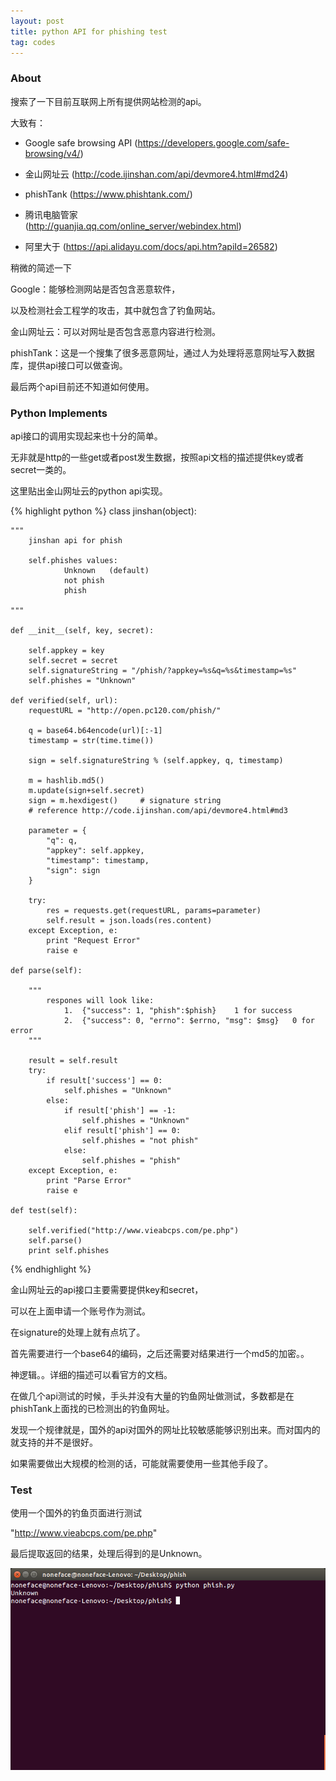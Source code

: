 ```yaml
---
layout: post
title: python API for phishing test
tag: codes
---
```


### About

搜索了一下目前互联网上所有提供网站检测的api。

大致有：

- Google  safe browsing API
(https://developers.google.com/safe-browsing/v4/)

- 金山网址云
(http://code.ijinshan.com/api/devmore4.html#md24)

- phishTank
(https://www.phishtank.com/)

- 腾讯电脑管家  
(http://guanjia.qq.com/online_server/webindex.html)

- 阿里大于
(https://api.alidayu.com/docs/api.htm?apiId=26582)

稍微的简述一下

Google：能够检测网站是否包含恶意软件，

以及检测社会工程学的攻击，其中就包含了钓鱼网站。

金山网址云：可以对网址是否包含恶意内容进行检测。

phishTank：这是一个搜集了很多恶意网址，通过人为处理将恶意网址写入数据库，提供api接口可以做查询。

最后两个api目前还不知道如何使用。

### Python Implements

api接口的调用实现起来也十分的简单。

无非就是http的一些get或者post发生数据，按照api文档的描述提供key或者secret一类的。

这里贴出金山网址云的python api实现。

{% highlight python %}
class jinshan(object):

    """
        jinshan api for phish 

        self.phishes values:
                Unknown   (default)
                not phish 
                phish

    """

    def __init__(self, key, secret):

        self.appkey = key
        self.secret = secret   
        self.signatureString = "/phish/?appkey=%s&q=%s&timestamp=%s"
        self.phishes = "Unknown"

    def verified(self, url):
        requestURL = "http://open.pc120.com/phish/"

        q = base64.b64encode(url)[:-1]
        timestamp = str(time.time())

        sign = self.signatureString % (self.appkey, q, timestamp)

        m = hashlib.md5()
        m.update(sign+self.secret)
        sign = m.hexdigest()     # signature string
        # reference http://code.ijinshan.com/api/devmore4.html#md3

        parameter = {
            "q": q,
            "appkey": self.appkey,
            "timestamp": timestamp,
            "sign": sign
        }

        try:
            res = requests.get(requestURL, params=parameter)
            self.result = json.loads(res.content)
        except Exception, e:
            print "Request Error"
            raise e

    def parse(self):

        """
            respones will look like:
                1.  {"success": 1, "phish":$phish}    1 for success
                2.  {"success": 0, "errno": $errno, "msg": $msg}   0 for error
        """

        result = self.result
        try:
            if result['success'] == 0:
                self.phishes = "Unknown"
            else:
                if result['phish'] == -1:   
                    self.phishes = "Unknown"
                elif result['phish'] == 0:
                    self.phishes = "not phish"
                else:
                    self.phishes = "phish"
        except Exception, e:
            print "Parse Error"
            raise e

    def test(self):

        self.verified("http://www.vieabcps.com/pe.php")
        self.parse()
        print self.phishes

{% endhighlight %}

金山网址云的api接口主要需要提供key和secret，

可以在上面申请一个账号作为测试。

在signature的处理上就有点坑了。

首先需要进行一个base64的编码，之后还需要对结果进行一个md5的加密。。

神逻辑。。详细的描述可以看官方的文档。

在做几个api测试的时候，手头并没有大量的钓鱼网址做测试，多数都是在phishTank上面找的已检测出的钓鱼网址。

发现一个规律就是，国外的api对国外的网址比较敏感能够识别出来。而对国内的就支持的并不是很好。

如果需要做出大规模的检测的话，可能就需要使用一些其他手段了。

### Test

使用一个国外的钓鱼页面进行测试

"http://www.vieabcps.com/pe.php"

最后提取返回的结果，处理后得到的是Unknown。

<img src="/images/phish.png">